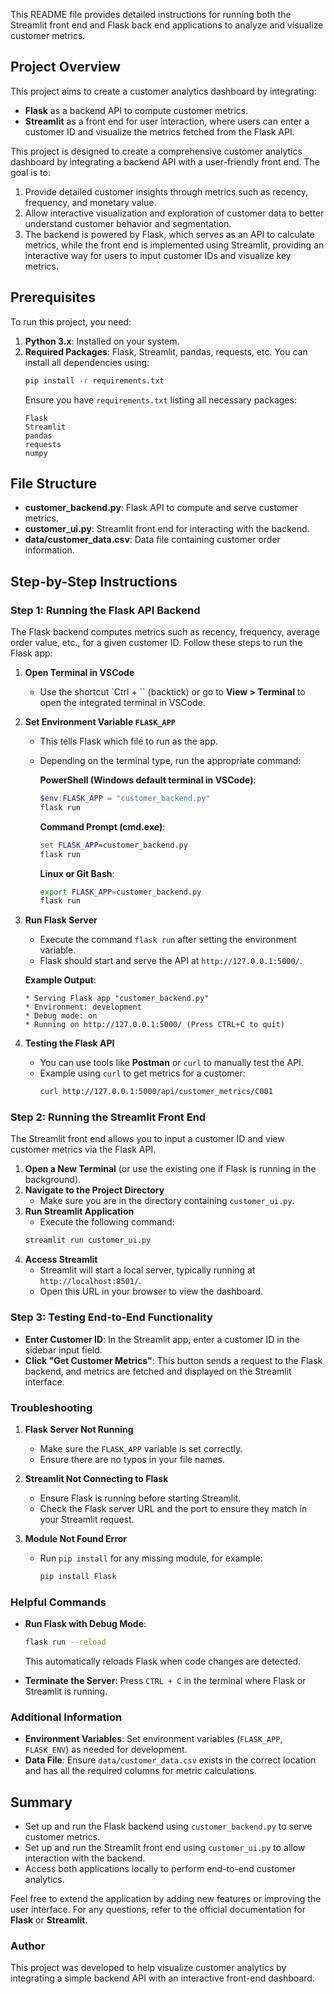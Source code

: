 This README file provides detailed instructions for running both the Streamlit front end and Flask back end applications to analyze and visualize customer metrics.

## Project Overview
This project aims to create a customer analytics dashboard by integrating:
- **Flask** as a backend API to compute customer metrics.
- **Streamlit** as a front end for user interaction, where users can enter a customer ID and visualize the metrics fetched from the Flask API.

This project is designed to create a comprehensive customer analytics dashboard by integrating a backend API with a user-friendly front end. The goal is to:

1. Provide detailed customer insights through metrics such as recency, frequency, and monetary value.
2. Allow interactive visualization and exploration of customer data to better understand customer behavior and segmentation.
3. The backend is powered by Flask, which serves as an API to calculate metrics, while the front end is implemented using Streamlit, providing an interactive way for users to input customer IDs and visualize key metrics.

## Prerequisites
To run this project, you need:

1. **Python 3.x**: Installed on your system.
2. **Required Packages**: Flask, Streamlit, pandas, requests, etc. You can install all dependencies using:
   ```sh
   pip install -r requirements.txt
   ```
   Ensure you have `requirements.txt` listing all necessary packages:
   ```
   Flask
   Streamlit
   pandas
   requests
   numpy
   ```

## File Structure
- **customer_backend.py**: Flask API to compute and serve customer metrics.
- **customer_ui.py**: Streamlit front end for interacting with the backend.
- **data/customer_data.csv**: Data file containing customer order information.

## Step-by-Step Instructions

### Step 1: Running the Flask API Backend
The Flask backend computes metrics such as recency, frequency, average order value, etc., for a given customer ID. Follow these steps to run the Flask app:

1. **Open Terminal in VSCode**
   - Use the shortcut `Ctrl + \`` (backtick) or go to **View > Terminal** to open the integrated terminal in VSCode.

2. **Set Environment Variable `FLASK_APP`**
   - This tells Flask which file to run as the app.
   - Depending on the terminal type, run the appropriate command:
     
     **PowerShell (Windows default terminal in VSCode)**:
     ```powershell
     $env:FLASK_APP = "customer_backend.py"
     flask run
     ```
     
     **Command Prompt (cmd.exe)**:
     ```cmd
     set FLASK_APP=customer_backend.py
     flask run
     ```
     
     **Linux or Git Bash**:
     ```bash
     export FLASK_APP=customer_backend.py
     flask run
     ```

3. **Run Flask Server**
   - Execute the command `flask run` after setting the environment variable.
   - Flask should start and serve the API at `http://127.0.0.1:5000/`.
   
   **Example Output**:
   ```
   * Serving Flask app "customer_backend.py"
   * Environment: development
   * Debug mode: on
   * Running on http://127.0.0.1:5000/ (Press CTRL+C to quit)
   ```

4. **Testing the Flask API**
   - You can use tools like **Postman** or `curl` to manually test the API.
   - Example using `curl` to get metrics for a customer:
     ```sh
     curl http://127.0.0.1:5000/api/customer_metrics/C001
     ```

### Step 2: Running the Streamlit Front End
The Streamlit front end allows you to input a customer ID and view customer metrics via the Flask API.

1. **Open a New Terminal** (or use the existing one if Flask is running in the background).
2. **Navigate to the Project Directory**
   - Make sure you are in the directory containing `customer_ui.py`.
3. **Run Streamlit Application**
   - Execute the following command:
   ```sh
   streamlit run customer_ui.py
   ```
4. **Access Streamlit**
   - Streamlit will start a local server, typically running at `http://localhost:8501/`.
   - Open this URL in your browser to view the dashboard.

### Step 3: Testing End-to-End Functionality
- **Enter Customer ID**: In the Streamlit app, enter a customer ID in the sidebar input field.
- **Click "Get Customer Metrics"**: This button sends a request to the Flask backend, and metrics are fetched and displayed on the Streamlit interface.

### Troubleshooting
1. **Flask Server Not Running**
   - Make sure the `FLASK_APP` variable is set correctly.
   - Ensure there are no typos in your file names.

2. **Streamlit Not Connecting to Flask**
   - Ensure Flask is running before starting Streamlit.
   - Check the Flask server URL and the port to ensure they match in your Streamlit request.

3. **Module Not Found Error**
   - Run `pip install` for any missing module, for example:
     ```sh
     pip install Flask
     ```

### Helpful Commands
- **Run Flask with Debug Mode**:
  ```sh
  flask run --reload
  ```
  This automatically reloads Flask when code changes are detected.

- **Terminate the Server**:
  Press `CTRL + C` in the terminal where Flask or Streamlit is running.

### Additional Information
- **Environment Variables**: Set environment variables (`FLASK_APP`, `FLASK_ENV`) as needed for development.
- **Data File**: Ensure `data/customer_data.csv` exists in the correct location and has all the required columns for metric calculations.

## Summary
- Set up and run the Flask backend using `customer_backend.py` to serve customer metrics.
- Set up and run the Streamlit front end using `customer_ui.py` to allow interaction with the backend.
- Access both applications locally to perform end-to-end customer analytics.

Feel free to extend the application by adding new features or improving the user interface. For any questions, refer to the official documentation for **Flask** or **Streamlit**.

### Author
This project was developed to help visualize customer analytics by integrating a simple backend API with an interactive front-end dashboard.

